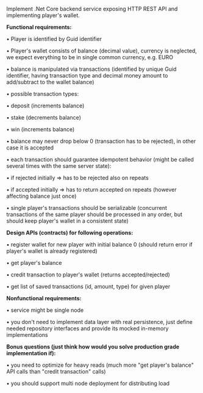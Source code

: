 Implement .Net Core backend service exposing HTTP REST API and implementing player's wallet.

**Functional requirements:**

• Player is identified by Guid identifier

• Player's wallet consists of balance (decimal value), currency is neglected, we expect everything 
to be in single common currency, e.g. EURO

• balance is manipulated via transactions (identified by unique Guid identifier, having transaction 
type and decimal money amount to add/subtract to the wallet balance)

• possible transaction types:

• deposit (increments balance)

• stake (decrements balance)

• win (increments balance)

• balance may never drop below 0 (transaction has to be rejected), in other case it is accepted

• each transaction should guarantee idempotent behavior (might be called several times with the 
same server state):

• if rejected initially => has to be rejected also on repeats

• if accepted initially => has to return accepted on repeats (however affecting balance just once)

• single player's transactions should be serializable (concurrent transactions of the same player 
should be processed in any order, but should keep player's wallet in a consistent state)

**Design APIs (contracts) for following operations:**

• register wallet for new player with initial balance 0 (should return error if player's wallet is 
already registered)

• get player's balance

• credit transaction to player's wallet (returns accepted/rejected)

• get list of saved transactions (id, amount, type) for given player

**Nonfunctional requirements:**

• service might be single node

• you don't need to implement data layer with real persistence, just define needed repository 
interfaces and provide its mocked in-memory implementations

**Bonus questions (just think how would you solve production grade implementation if):**

• you need to optimize for heavy reads (much more "get player's balance" API calls than "credit 
transaction" calls)

• you should support multi node deployment for distributing load
